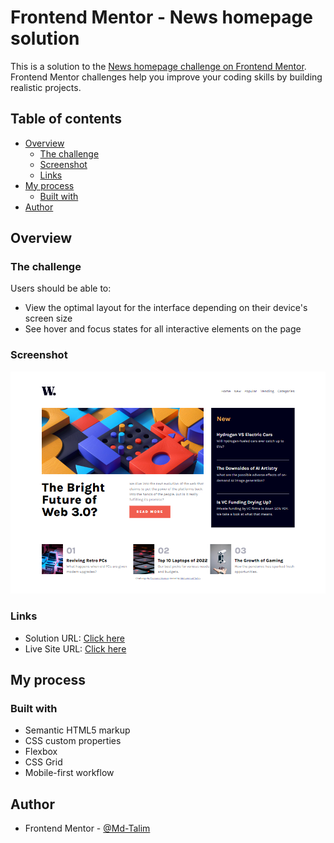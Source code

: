 # Frontend Mentor - News homepage solution

This is a solution to the [News homepage challenge on Frontend Mentor](https://www.frontendmentor.io/challenges/news-homepage-H6SWTa1MFl). Frontend Mentor challenges help you improve your coding skills by building realistic projects.

## Table of contents

- [Overview](#overview)
  - [The challenge](#the-challenge)
  - [Screenshot](#screenshot)
  - [Links](#links)
- [My process](#my-process)
  - [Built with](#built-with)
- [Author](#author)

## Overview

### The challenge

Users should be able to:

- View the optimal layout for the interface depending on their device's screen size
- See hover and focus states for all interactive elements on the page

### Screenshot

![](./screenshot.jpg)

### Links

- Solution URL: [Click here]()
- Live Site URL: [Click here](https://md-talim.github.io/News-homepage-solution/)

## My process

### Built with

- Semantic HTML5 markup
- CSS custom properties
- Flexbox
- CSS Grid
- Mobile-first workflow

## Author

- Frontend Mentor - [@Md-Talim](https://www.frontendmentor.io/profile/Md-Talim)
